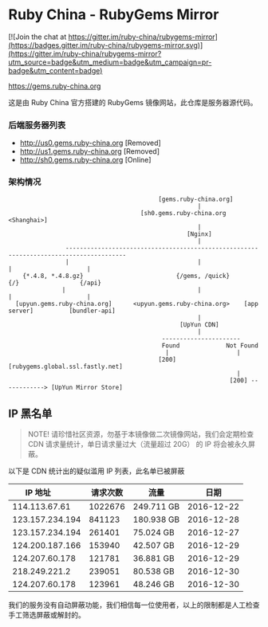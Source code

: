 # Ruby China - RubyGems Mirror

[![Join the chat at https://gitter.im/ruby-china/rubygems-mirror](https://badges.gitter.im/ruby-china/rubygems-mirror.svg)](https://gitter.im/ruby-china/rubygems-mirror?utm_source=badge&utm_medium=badge&utm_campaign=pr-badge&utm_content=badge)

https://gems.ruby-china.org

这是由 Ruby China 官方搭建的 RubyGems 镜像网站，此仓库是服务器源代码。

### 后端服务器列表

- http://us0.gems.ruby-china.org [Removed]
- http://us1.gems.ruby-china.org [Removed]
- http://sh0.gems.ruby-china.org [Online]

### 架构情况

```
                                          [gems.ruby-china.org]
                                                     |
                                     [sh0.gems.ruby-china.org <Shanghai>]
                                                     |
                                                  [Nginx]
                                                     |
                ---------------------------------------------------------------------------------------
                |                                    |                          |                     |
    {*.4.8, *.4.8.gz}                          {/gems, /quick}                 {/}                 {/api}
               |                                     |                          |                     |
  [upyun.gems.ruby-china.org]      <upyun.gems.ruby-china.org>    [app server]          [bundler-api]
                                                     |
                                                [UpYun CDN]
                                                     |
                                           ----------------------
                                           Found             Not Found
                                            |                   |
                                          [200]       [rubygems.global.ssl.fastly.net]
                                                                |
                                                              [200] ------------> [UpYun Mirror Store]

```


## IP 黑名单

> NOTE! 请珍惜社区资源，勿基于本镜像做二次镜像网站，我们会定期检查 CDN 请求量统计，单日请求量过大（流量超过 20G） 的 IP 将会被永久屏蔽。

以下是 CDN 统计出的疑似滥用 IP 列表，此名单已被屏蔽

| IP 地址         | 请求次数 | 流量 | 日期 |
| --------------- | ------ | --------- | --------- |
| 114.113.67.61   | 1022676 | 249.711 GB | 2016-12-22 |
| 123.157.234.194 | 841123 | 180.938 GB | 2016-12-28 |
| 123.157.234.194 | 261401 | 75.024 GB | 2016-12-27 |
| 124.200.187.166 | 153940 | 42.507 GB | 2016-12-29 |
| 124.207.60.178  | 121781 | 36.881 GB | 2016-12-29 |
| 218.249.221.2 | 239051 | 80.538 GB | 2016-12-30 |
| 124.207.60.178 | 123961 | 48.246 GB | 2016-12-30 |

我们的服务没有自动屏蔽功能，我们相信每一位使用者，以上的限制都是人工检查手工筛选屏蔽或解封的。
